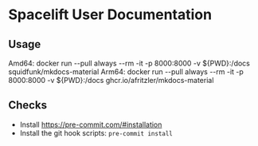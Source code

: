 # Spacelift User Documentation

## Usage

Amd64: docker run --pull always --rm -it -p 8000:8000 -v ${PWD}:/docs squidfunk/mkdocs-material
Arm64: docker run --pull always --rm -it -p 8000:8000 -v ${PWD}:/docs ghcr.io/afritzler/mkdocs-material

## Checks

- Install https://pre-commit.com/#installation
- Install the git hook scripts: `pre-commit install`

